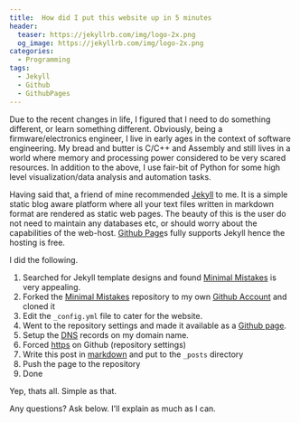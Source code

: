 ```yaml
---
title:  How did I put this website up in 5 minutes
header:
  teaser: https://jekyllrb.com/img/logo-2x.png
  og_image: https://jekyllrb.com/img/logo-2x.png
categories: 
  - Programming
tags:
  - Jekyll
  - Github
  - GithubPages
---
```


Due to the recent changes in life, I figured that I need to do something different, or learn something different.
Obviously, being a firmware/electronics engineer, I live in early ages in the context of software engineering. My 
bread and butter is C/C++ and Assembly and still lives in a world where memory and processing power considered to be
very scared resources. In addition to the above, I use fair-bit of Python for some high level visualization/data analysis 
and automation tasks.

Having said that, a friend of mine recommended [Jekyll] to me. It is a simple static blog aware platform where all your text
files written in markdown format are rendered as static web pages. The beauty of this is the user do not need to maintain 
any databases etc, or should worry about the capabilities of the web-host. [Github Page]s fully supports Jekyll hence the hosting
is free. 

I did the following.

1. Searched for Jekyll template designs and found [Minimal Mistakes] is very appealing.
2. Forked the [Minimal Mistakes] repository to my own [Github Account] and cloned it
3. Edit the `_config.yml` file to cater for the website.
4. Went to the repository settings and made it available as a [Github page].
5. Setup the [DNS] records on my domain name.
6. Forced [https] on Github (repository settings)
7. Write this post in [markdown] and put to the `_posts` directory
8. Push the page to the repository
9. Done 

Yep, thats all. Simple as that.

Any questions? Ask below. I'll explain as much as I can.

[Jekyll]:https://jekyllrb.com/
[Minimal Mistakes]:https://github.com/mmistakes/minimal-mistakes/fork
[Github Account]:https://github.com/samithar/jekyll
[Github page]:https://pages.github.com/
[DNS]:https://help.github.com/articles/using-a-custom-domain-with-github-pages/
[https]:https://help.github.com/articles/securing-your-github-pages-site-with-https/
[markdown]:https://raw.githubusercontent.com/samithar/jekyll/gh-pages/_posts/2018-07-01-How_I_put_this_up.md
